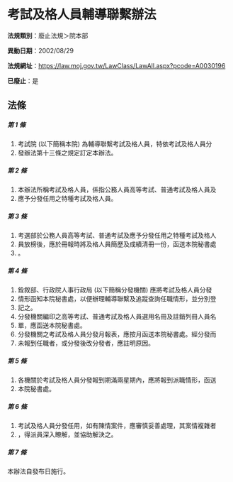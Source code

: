 # 考試及格人員輔導聯繫辦法

**法規類別**：廢止法規＞院本部

**異動日期**：2002/08/29  

**法規網址**：https://law.moj.gov.tw/LawClass/LawAll.aspx?pcode=A0030196

**已廢止**：是



## 法條
##### 第 1 條
1. 考試院 (以下簡稱本院) 為輔導聯繫考試及格人員，特依考試及格人員分
1. 發辦法第十三條之規定訂定本辦法。

##### 第 2 條
1. 本辦法所稱考試及格人員，係指公務人員高等考試、普通考試及格人員及
1. 應予分發任用之特種考試及格人員。

##### 第 3 條
1. 考選部於公務人員高等考試、普通考試及應予分發任用之特種考試及格人
1. 員放榜後，應於冊報時將及格人員簡歷及成績清冊一份，函送本院秘書處
1. 。

##### 第 4 條
1. 銓敘部、行政院人事行政局 (以下簡稱分發機關) 應將考試及格人員分發
1. 情形函知本院秘書處，以便辦理輔導聯繫及追蹤查詢任職情形，並分別登
1. 記之。
1. 分發機關編印之高等考試、普通考試及格人員選用名冊及註銷列冊人員名
1. 單，應函送本院秘書處。
1. 分發機關之考試及格人員分發月報表，應按月函送本院秘書處。經分發而
1. 未報到任職者，或分發後改分發者，應註明原因。

##### 第 5 條
1. 各機關於考試及格人員分發報到期滿兩星期內，應將報到派職情形，函送
1. 本院秘書處。

##### 第 6 條
1. 考試及格人員分發任用，如有陳情案件，應審慎妥善處理，其案情複雜者
1. ，得派員深入瞭解，並協助解決之。

##### 第 7 條
本辦法自發布日施行。


